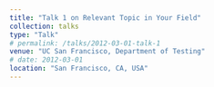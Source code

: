 ```yaml
---
title: "Talk 1 on Relevant Topic in Your Field"
collection: talks
type: "Talk"
# permalink: /talks/2012-03-01-talk-1
venue: "UC San Francisco, Department of Testing"
# date: 2012-03-01
location: "San Francisco, CA, USA"
---
```


<!-- This is a description of your talk, which is a markdown file that can be all markdown-ified like any other post. Yay markdown! -->

